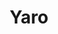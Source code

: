 ---
title:  "Yaro"
metadate: "hide"
categories: [ Participant, UI ]
image: "/assets/images/story.jpg"
---